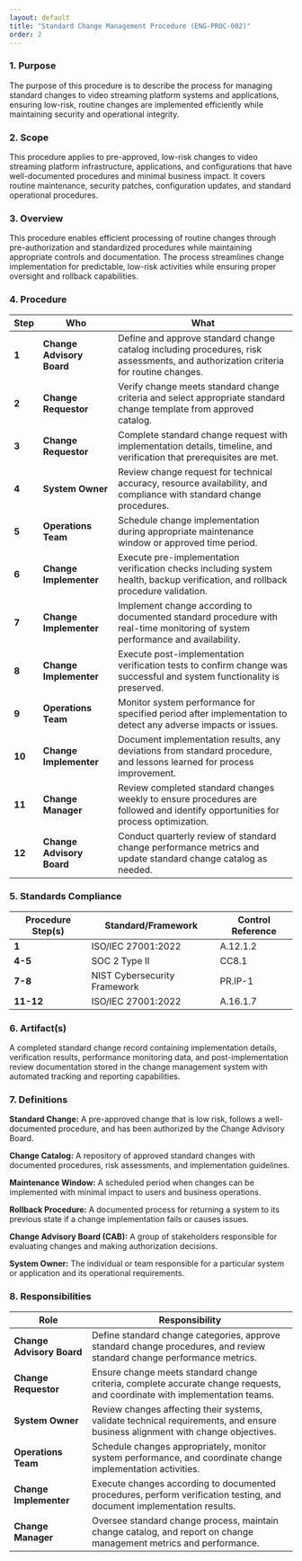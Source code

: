 ```yaml
---
layout: default
title: "Standard Change Management Procedure (ENG-PROC-002)"
order: 2
---
```


### 1. Purpose

The purpose of this procedure is to describe the process for managing standard changes to video streaming platform systems and applications, ensuring low-risk, routine changes are implemented efficiently while maintaining security and operational integrity.

### 2. Scope

This procedure applies to pre-approved, low-risk changes to video streaming platform infrastructure, applications, and configurations that have well-documented procedures and minimal business impact. It covers routine maintenance, security patches, configuration updates, and standard operational procedures.

### 3. Overview

This procedure enables efficient processing of routine changes through pre-authorization and standardized procedures while maintaining appropriate controls and documentation. The process streamlines change implementation for predictable, low-risk activities while ensuring proper oversight and rollback capabilities.

### 4. Procedure

| **Step** | **Who** | **What** |
| -------- | -------- | -------- |
| **1** | **Change Advisory Board** | Define and approve standard change catalog including procedures, risk assessments, and authorization criteria for routine changes. |
| **2** | **Change Requestor** | Verify change meets standard change criteria and select appropriate standard change template from approved catalog. |
| **3** | **Change Requestor** | Complete standard change request with implementation details, timeline, and verification that prerequisites are met. |
| **4** | **System Owner** | Review change request for technical accuracy, resource availability, and compliance with standard change procedures. |
| **5** | **Operations Team** | Schedule change implementation during appropriate maintenance window or approved time period. |
| **6** | **Change Implementer** | Execute pre-implementation verification checks including system health, backup verification, and rollback procedure validation. |
| **7** | **Change Implementer** | Implement change according to documented standard procedure with real-time monitoring of system performance and availability. |
| **8** | **Change Implementer** | Execute post-implementation verification tests to confirm change was successful and system functionality is preserved. |
| **9** | **Operations Team** | Monitor system performance for specified period after implementation to detect any adverse impacts or issues. |
| **10** | **Change Implementer** | Document implementation results, any deviations from standard procedure, and lessons learned for process improvement. |
| **11** | **Change Manager** | Review completed standard changes weekly to ensure procedures are followed and identify opportunities for process optimization. |
| **12** | **Change Advisory Board** | Conduct quarterly review of standard change performance metrics and update standard change catalog as needed. |

### 5. Standards Compliance

| **Procedure Step(s)** | **Standard/Framework** | **Control Reference** |
| --------------------- | ---------------------- | --------------------- |
| **1** | ISO/IEC 27001:2022 | A.12.1.2 |
| **4-5** | SOC 2 Type II | CC8.1 |
| **7-8** | NIST Cybersecurity Framework | PR.IP-1 |
| **11-12** | ISO/IEC 27001:2022 | A.16.1.7 |

### 6. Artifact(s)

A completed standard change record containing implementation details, verification results, performance monitoring data, and post-implementation review documentation stored in the change management system with automated tracking and reporting capabilities.

### 7. Definitions

**Standard Change:** A pre-approved change that is low risk, follows a well-documented procedure, and has been authorized by the Change Advisory Board.

**Change Catalog:** A repository of approved standard changes with documented procedures, risk assessments, and implementation guidelines.

**Maintenance Window:** A scheduled period when changes can be implemented with minimal impact to users and business operations.

**Rollback Procedure:** A documented process for returning a system to its previous state if a change implementation fails or causes issues.

**Change Advisory Board (CAB):** A group of stakeholders responsible for evaluating changes and making authorization decisions.

**System Owner:** The individual or team responsible for a particular system or application and its operational requirements.

### 8. Responsibilities

| **Role** | **Responsibility** |
| -------- | ------------------ |
| **Change Advisory Board** | Define standard change categories, approve standard change procedures, and review standard change performance metrics. |
| **Change Requestor** | Ensure change meets standard change criteria, complete accurate change requests, and coordinate with implementation teams. |
| **System Owner** | Review changes affecting their systems, validate technical requirements, and ensure business alignment with change objectives. |
| **Operations Team** | Schedule changes appropriately, monitor system performance, and coordinate change implementation activities. |
| **Change Implementer** | Execute changes according to documented procedures, perform verification testing, and document implementation results. |
| **Change Manager** | Oversee standard change process, maintain change catalog, and report on change management metrics and performance. |
